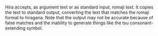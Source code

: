 Hira accepts, as argument text or as standard input, romaji
text. It copies the text to standard output, converting
the text that matches the romaji format to hiragana.
Note that the output may not be accurate because of
false matches and the inability to generate things like
the tsu consonant-extending symbol.
